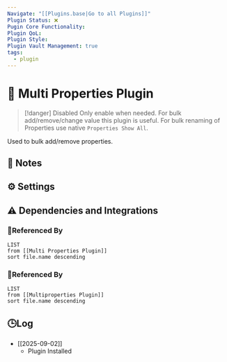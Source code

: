 ```yaml
---
Navigate: "[[Plugins.base|Go to all Plugins]]"
Plugin Status: ❌
Pugin Core Functionality:
Plugin QoL:
Plugin Style:
Plugin Vault Management: true
tags:
  - plugin
---
```

# 🔌 Multi Properties Plugin

> [!danger] Disabled
> Only enable when needed. For bulk add/remove/change value this plugin is useful. For bulk renaming of Properties use native `Properties Show All`.

Used to bulk add/remove properties.

## 📝 Notes

## ⚙️ Settings

## ⚠️ Dependencies and Integrations

### 🔗Referenced By

```dataview
LIST
from [[Multi Properties Plugin]]
sort file.name descending
```

### 🔗Referenced By

```dataview
LIST
from [[Multiproperties Plugin]]
sort file.name descending
```

## 🕒Log

- [[2025-09-02]]
	- Plugin Installed
